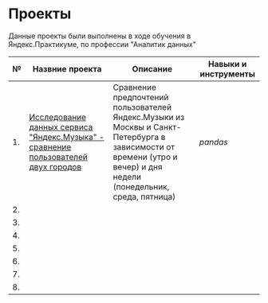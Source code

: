 # Проекты
Данные проекты были выполнены в ходе обучения в Яндекс.Практикуме, по профессии "Аналитик данных"

| №    | Назвние проекта                | Описание                                                     | Навыки и инструменты                                                        |
| ---- | ------------------------------------------------------------ | ------------------------------------------------------------ | ------------------------------------------------------------ |
| 1.   | [Исследование данных сервиса "Яндекс.Музыка" - сравнение пользователей двух городов](https://github.com/Liza-analyst/projects/tree/main/music_of_big_cities) | Сравнение предпочтений пользователей Яндекс.Музыки из Москвы и Санкт-Петербурга в зависимости от времени (утро и вечер) и дня недели (понедельник, среда, пятница) | *pandas*      |
| 2.   | []() |  |  |
| 3.   | []() |  |  |
| 4.   | []() |  |  |
| 5.   | []() |  |  |
| 6.   | []() |  |  |
| 7.   | []() |  |  |
| 8.   | []() |  |  |
